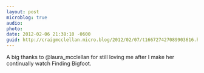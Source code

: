 ```yaml
---
layout: post
microblog: true
audio: 
photo: 
date: 2012-02-06 21:38:10 -0600
guid: http://craigmcclellan.micro.blog/2012/02/07/t166727427089903616.html
---
```

A big thanks to @laura_mcclellan for still loving me after I make her continually watch Finding Bigfoot.
